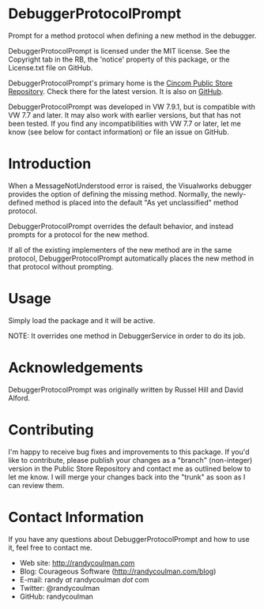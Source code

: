 # DebuggerProtocolPrompt

Prompt for a method protocol when defining a new method in the
debugger.

DebuggerProtocolPrompt is licensed under the MIT license.  See the
Copyright tab in the RB, the 'notice' property of this package, or the
License.txt file on GitHub.

DebuggerProtocolPrompt's primary home is the [Cincom Public Store
Repository](http://www.cincomsmalltalk.com/CincomSmalltalkWiki/Public+Store+Repository).
Check there for the latest version.  It is also on
[GitHub](https://github.com/randycoulman/DebuggerProtocolPrompt).

DebuggerProtocolPrompt was developed in VW 7.9.1, but is compatible
with VW 7.7 and later.  It may also work with earlier versions, but
that has not been tested.  If you find any incompatibilities with VW
7.7 or later, let me know (see below for contact information) or file
an issue on GitHub.

# Introduction

When a MessageNotUnderstood error is raised, the Visualworks debugger
provides the option of defining the missing method.  Normally, the
newly-defined method is placed into the default "As yet unclassified"
method protocol.

DebuggerProtocolPrompt overrides the default behavior, and instead
prompts for a protocol for the new method.

If all of the existing implementers of the new method are in the same
protocol, DebuggerProtocolPrompt automatically places the new method
in that protocol without prompting.

# Usage

Simply load the package and it will be active.

NOTE: It overrides one method in DebuggerService in order to do its
job.

# Acknowledgements

DebuggerProtocolPrompt was originally written by Russel Hill and David
Alford.

# Contributing

I'm happy to receive bug fixes and improvements to this package.  If
you'd like to contribute, please publish your changes as a "branch"
(non-integer) version in the Public Store Repository and contact me as
outlined below to let me know.  I will merge your changes back into
the "trunk" as soon as I can review them.

# Contact Information

If you have any questions about DebuggerProtocolPrompt and how to use
it, feel free to contact me.

* Web site: http://randycoulman.com
* Blog: Courageous Software (http://randycoulman.com/blog)
* E-mail: randy _at_ randycoulman _dot_ com
* Twitter: @randycoulman
* GitHub: randycoulman
